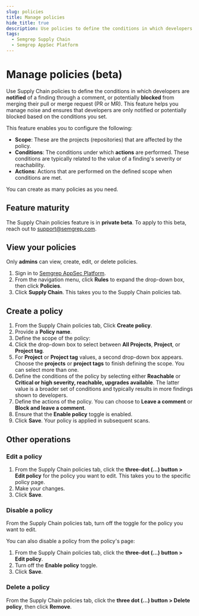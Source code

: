 ```yaml
---
slug: policies
title: Manage policies
hide_title: true
description: Use policies to define the conditions in which developers are notified of a finding or potentially blocked from merging their PR or MR.
tags:
  - Semgrep Supply Chain
  - Semgrep AppSec Platform
---
```


# Manage policies (beta)

Use Supply Chain policies to define the conditions in which developers are **notified** of a finding through a comment, or potentially **blocked** from merging their pull or merge request (PR or MR). This feature helps you manage noise and ensures that developers are only notified or potentially blocked based on the conditions you set.

This feature enables you to configure the following:

- **Scope**: These are the projects (repositories) that are affected by the policy.
- **Conditions**: The conditions under which **actions** are performed. These conditions are typically related to the value of a finding's severity or reachability.
- **Actions**: Actions that are performed on the defined scope when conditions are met.

You can create as many policies as you need.

## Feature maturity

The Supply Chain policies feature is in **private beta**. To apply to this beta, reach out to [<i class="fa-regular fa-envelope"></i> support@semgrep.com](mailto:support@semgrep.com).

## View your policies

Only **admins** can view, create, edit, or delete policies.

1. Sign in to [<i class="fas fa-external-link fa-xs"></i> Semgrep AppSec Platform](https://semgrep.dev/login).
1. From the navigation menu, click **Rules** to expand the drop-down box, then click **Policies**.
1. Click **Supply Chain**. This takes you to the Supply Chain policies tab.

## Create a policy

1. From the Supply Chain policies tab, Click **Create policy**.
1. Provide a **Policy name**.
1. Define the scope of the policy:
  1. Click the drop-down box to select between **All Projects**, **Project**, or **Project tag**. 
  1. For **Project** or **Project tag** values, a second drop-down box appears. Choose the **projects** or **project tags** to finish defining the scope. You can select more than one.
1. Define the conditions of the policy by selecting either **Reachable** or **Critical or high severity, reachable, upgrades available**. The latter value is a broader set of conditions and typically results in more findings shown to developers.
1. Define the actions of the policy. You can choose to **Leave a comment** or **Block and leave a comment**.
1. Ensure that the **Enable policy** toggle is enabled.
1. Click **Save**. Your policy is applied in subsequent scans.

## Other operations

### Edit a policy

1. From the Supply Chain policies tab, click the **three-dot (...) button > Edit policy** for the policy you want to edit. This takes you to the specific policy page.
1. Make your changes.
1. Click **Save**.

### Disable a policy

From the Supply Chain policies tab, turn off the toggle for the policy you want to edit.

You can also disable a policy from the policy's page:

1. From the Supply Chain policies tab, click the **three-dot (...) button > Edit policy**.
1. Turn off the **Enable policy** toggle.
1. Click **Save**.

### Delete a policy

From the Supply Chain policies tab, click the **three dot (...) button > Delete policy**, then click **Remove**.
